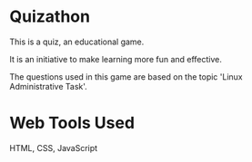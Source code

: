 # Quizathon

This is a quiz, an educational game. 

It is an initiative to make learning more fun and effective. 

The questions used in this game are based on the topic 'Linux Administrative Task'. 

# Web Tools Used

HTML, CSS, JavaScript
